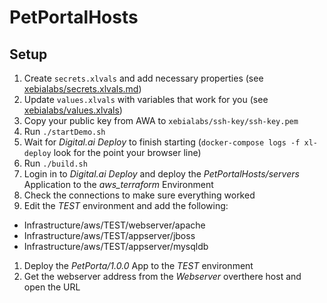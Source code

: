 # PetPortalHosts

## Setup

1. Create `secrets.xlvals` and add necessary properties (see [xebialabs/secrets.xlvals.md](xebialabs/secrets.xlvals.md))
1. Update `values.xlvals` with variables that work for you (see [xebialabs/values.xlvals](xebialabs/values.xlvals.md))
1. Copy your public key from AWA to `xebialabs/ssh-key/ssh-key.pem`
1. Run `./startDemo.sh`
1. Wait for *Digital.ai Deploy* to finish starting (`docker-compose logs -f xl-deploy` look for the point your browser line)
1. Run `./build.sh`
1. Login in to *Digital.ai Deploy* and deploy the *PetPortalHosts/servers* Application to the *aws_terraform* Environment
1. Check the connections to make sure everything worked
1. Edit the *TEST* environment and add the following:
  * Infrastructure/aws/TEST/webserver/apache
  * Infrastructure/aws/TEST/appserver/jboss
  * Infrastructure/aws/TEST/appserver/mysqldb
1. Deploy the *PetPorta/1.0.0* App to the *TEST* environment
1. Get the webserver address from the *Webserver* overthere host and open the URL
